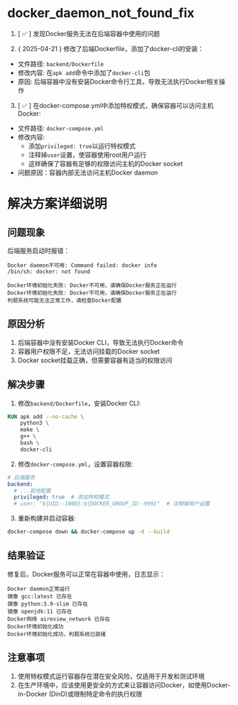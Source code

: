 # docker_daemon_not_found_fix

1. [ ✅ ] 发现Docker服务无法在后端容器中使用的问题

2. { 2025-04-21 } 修改了后端Dockerfile，添加了docker-cli的安装：
- 文件路径: `backend/Dockerfile`
- 修改内容: 在`apk add`命令中添加了`docker-cli`包
- 原因: 后端容器中没有安装Docker命令行工具，导致无法执行Docker相关操作

3. [ ✅ ] 在docker-compose.yml中添加特权模式，确保容器可以访问主机Docker:
- 文件路径: `docker-compose.yml`
- 修改内容: 
  - 添加`privileged: true`以运行特权模式
  - 注释掉`user`设置，使容器使用root用户运行
  - 这样确保了容器有足够的权限访问主机的Docker socket
- 问题原因：容器内部无法访问主机Docker daemon

# 解决方案详细说明

## 问题现象
后端服务启动时报错：
```
Docker daemon不可用: Command failed: docker info
/bin/sh: docker: not found

Docker环境初始化失败: Docker不可用，请确保Docker服务正在运行
Docker环境初始化失败: Docker不可用，请确保Docker服务正在运行
判题系统可能无法正常工作，请检查Docker配置
```

## 原因分析
1. 后端容器中没有安装Docker CLI，导致无法执行Docker命令
2. 容器用户权限不足，无法访问挂载的Docker socket
3. Docker socket挂载正确，但需要容器有适当的权限访问

## 解决步骤
1. 修改`backend/Dockerfile`，安装Docker CLI:
```dockerfile
RUN apk add --no-cache \
    python3 \
    make \
    g++ \
    bash \
    docker-cli
```

2. 修改`docker-compose.yml`，设置容器权限:
```yaml
# 后端服务
backend:
  # ...其他配置
  privileged: true  # 添加特权模式
  # user: "${UID:-1000}:${DOCKER_GROUP_ID:-999}"  # 注释掉用户设置
```

3. 重新构建并启动容器:
```bash
docker-compose down && docker-compose up -d --build
```

## 结果验证
修复后，Docker服务可以正常在容器中使用，日志显示：
```
Docker daemon正常运行
镜像 gcc:latest 已存在
镜像 python:3.9-slim 已存在
镜像 openjdk:11 已存在
Docker网络 aireview_network 已存在
Docker环境初始化成功
Docker环境初始化成功，判题系统已就绪
```

## 注意事项
1. 使用特权模式运行容器存在潜在安全风险，仅适用于开发和测试环境
2. 在生产环境中，应该使用更安全的方式来让容器访问Docker，如使用Docker-in-Docker (DinD)或限制特定命令的执行权限 